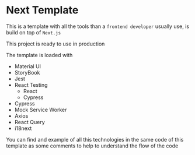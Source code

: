 # Next Template

This is a template with all the tools than a `frontend developer` usually use, is build on top of `Next.js`

This project is ready to use in production

The template is loaded with

- Material UI
- StoryBook
- Jest
- React Testing
  - React
  - Cypress
- Cypress
- Mock Service Worker
- Axios
- React Query
- i18next

You can find and example of all this technologies in the same code of this template as some comments to help to understand the flow of the code
